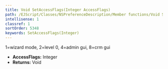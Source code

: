 ```yaml
---
title: Void SetAccessFlags(Integer AccessFlags)
path: /EJScript/Classes/NSPreferenceDescription/Member functions/Void SetAccessFlags(Integer p_0)
intellisense: 1
classref: 1
sortOrder: 5348
keywords: SetAccessFlags(Integer)
---
```



1=wizard mode, 2=level 0, 4=admin gui, 8=crm gui



* **AccessFlags:** Integer
* **Returns:** Void


